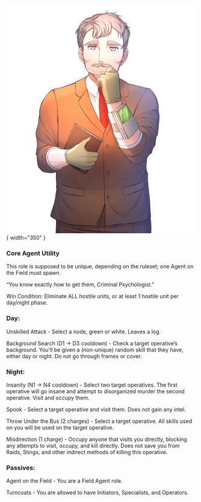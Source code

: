 ![criminalpsychologist.png](Images/criminalpsychologist.png){ width="350" }

### **Core Agent Utility**

This role is supposed to be unique, depending on the ruleset; one Agent on the Field must spawn.

“You know exactly how to get them, Criminal Psychologist.”

Win Condition: Eliminate ALL hostile units, or at least 1 hostile unit per day/night phase.

### **Day:**

Unskilled Attack - Select a node, green or white. Leaves a log.

Background Search (D1 -> D3 cooldown) - Check a target operative’s background. You’ll be given a (non-unique) random skill that they have, either day or night. Do not go through frames or cover.

### **Night:**

Insanity (N1 -> N4 cooldown) - Select two target operatives. The first operative will go insane and attempt to disorganized murder the second operative. Visit and occupy them.

Spook - Select a target operative and visit them. Does not gain any intel.

Throw Under the Bus (2 charges) - Select a target operative. All skills used on you will be used on the target operative.

Misdirection (1 charge) - Occupy anyone that visits you directly, blocking any attempts to visit, occupy, and kill directly. Does not save you from Raids, Stings, and other indirect methods of killing this operative.

### **Passives:**

Agent on the Field - You are a Field Agent role.

Turncoats - You are allowed to have Initiators, Specialists, and Operators.
